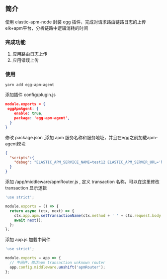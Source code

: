 ## 简介
使用 elastic-apm-node 封装 egg 插件，完成对请求路由链路日志的上传elk+apm平台，分析链路中逻辑消耗的时间

### 完成功能
1. 应用路由日志上传
2. 应用错误上传

### 使用

```shell
yarn add egg-apm-agent
```

添加插件 config/plugin.js
```json
module.exports = {
 eggApmAgent: {
    enable: true,
    package: 'egg-apm-agent',
  }
}
```

修改 package.json ,添加 apm 服务名称和服务地址，并且在egg之前加载apm-agent模块
```json
{
  "scripts":{
    "debug": "ELASTIC_APM_SERVICE_NAME=test12 ELASTIC_APM_SERVER_URL='http://10.10.0.130:8200' egg-bin debug --require=egg-apm-agent/apm-register.js",
  }
}
```

添加 /app/middleware/apmRouter.js , 定义 transaction 名称，可以在这里修改 transaction 显示逻辑
```js
'use strict';

module.exports = () => {
  return async (ctx, next) => {
    ctx.app.apm.setTransactionName(ctx.method + ' ' + ctx.request.body.query); // fix unknown router
    await next();
  };
};

```

添加 app.js 加载中间件
```js
'use strict';

module.exports = app => {
  // 中间件，修正apm transaction unknown router
  app.config.middleware.unshift('apmRouter');
};

```